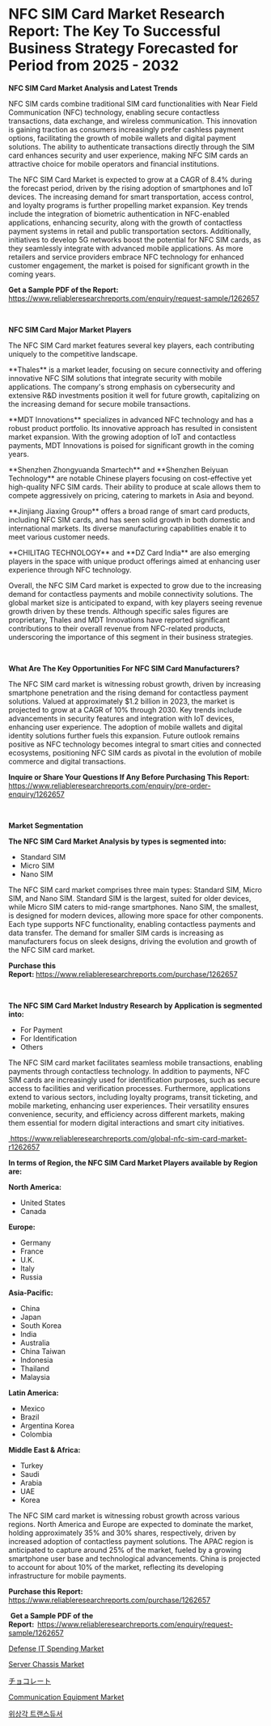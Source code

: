 <p><h1>NFC SIM Card Market Research Report: The Key To Successful Business Strategy Forecasted for Period from 2025 - 2032</h1></p><p><strong>NFC SIM Card Market Analysis and Latest Trends</strong></p>
<p><p>NFC SIM cards combine traditional SIM card functionalities with Near Field Communication (NFC) technology, enabling secure contactless transactions, data exchange, and wireless communication. This innovation is gaining traction as consumers increasingly prefer cashless payment options, facilitating the growth of mobile wallets and digital payment solutions. The ability to authenticate transactions directly through the SIM card enhances security and user experience, making NFC SIM cards an attractive choice for mobile operators and financial institutions.</p><p>The NFC SIM Card Market is expected to grow at a CAGR of 8.4% during the forecast period, driven by the rising adoption of smartphones and IoT devices. The increasing demand for smart transportation, access control, and loyalty programs is further propelling market expansion. Key trends include the integration of biometric authentication in NFC-enabled applications, enhancing security, along with the growth of contactless payment systems in retail and public transportation sectors. Additionally, initiatives to develop 5G networks boost the potential for NFC SIM cards, as they seamlessly integrate with advanced mobile applications. As more retailers and service providers embrace NFC technology for enhanced customer engagement, the market is poised for significant growth in the coming years.</p></p>
<p><strong>Get a Sample PDF of the Report:&nbsp;</strong> <a href="https://www.reliableresearchreports.com/enquiry/request-sample/1262657?utm_campaign=38&utm_medium=2&utm_source=Github&utm_content=ia&utm_term=08042025&utm_id=nfc-sim-card">https://www.reliableresearchreports.com/enquiry/request-sample/1262657</a></p>
<p>&nbsp;</p>
<p><strong>NFC SIM Card Major Market Players</strong></p>
<p><p>The NFC SIM Card market features several key players, each contributing uniquely to the competitive landscape. </p><p>**Thales** is a market leader, focusing on secure connectivity and offering innovative NFC SIM solutions that integrate security with mobile applications. The company's strong emphasis on cybersecurity and extensive R&D investments position it well for future growth, capitalizing on the increasing demand for secure mobile transactions.</p><p>**MDT Innovations** specializes in advanced NFC technology and has a robust product portfolio. Its innovative approach has resulted in consistent market expansion. With the growing adoption of IoT and contactless payments, MDT Innovations is poised for significant growth in the coming years.</p><p>**Shenzhen Zhongyuanda Smartech** and **Shenzhen Beiyuan Technology** are notable Chinese players focusing on cost-effective yet high-quality NFC SIM cards. Their ability to produce at scale allows them to compete aggressively on pricing, catering to markets in Asia and beyond.</p><p>**Jinjiang Jiaxing Group** offers a broad range of smart card products, including NFC SIM cards, and has seen solid growth in both domestic and international markets. Its diverse manufacturing capabilities enable it to meet various customer needs.</p><p>**CHILITAG TECHNOLOGY** and **DZ Card India** are also emerging players in the space with unique product offerings aimed at enhancing user experience through NFC technology.</p><p>Overall, the NFC SIM Card market is expected to grow due to the increasing demand for contactless payments and mobile connectivity solutions. The global market size is anticipated to expand, with key players seeing revenue growth driven by these trends. Although specific sales figures are proprietary, Thales and MDT Innovations have reported significant contributions to their overall revenue from NFC-related products, underscoring the importance of this segment in their business strategies.</p></p>
<p>&nbsp;</p>
<p><strong>What Are The Key Opportunities For NFC SIM Card Manufacturers?</strong></p>
<p><p>The NFC SIM card market is witnessing robust growth, driven by increasing smartphone penetration and the rising demand for contactless payment solutions. Valued at approximately $1.2 billion in 2023, the market is projected to grow at a CAGR of 10% through 2030. Key trends include advancements in security features and integration with IoT devices, enhancing user experience. The adoption of mobile wallets and digital identity solutions further fuels this expansion. Future outlook remains positive as NFC technology becomes integral to smart cities and connected ecosystems, positioning NFC SIM cards as pivotal in the evolution of mobile commerce and digital transactions.</p></p>
<p><strong>Inquire or Share Your Questions If Any Before Purchasing This Report:</strong> <a href="https://www.reliableresearchreports.com/enquiry/pre-order-enquiry/1262657?utm_campaign=38&utm_medium=2&utm_source=Github&utm_content=ia&utm_term=08042025&utm_id=nfc-sim-card">https://www.reliableresearchreports.com/enquiry/pre-order-enquiry/1262657</a></p>
<p>&nbsp;</p>
<p><strong>Market Segmentation</strong></p>
<p><strong>The NFC SIM Card Market Analysis by types is segmented into:</strong></p>
<p><ul><li>Standard SIM</li><li>Micro SIM</li><li>Nano SIM</li></ul></p>
<p><p>The NFC SIM card market comprises three main types: Standard SIM, Micro SIM, and Nano SIM. Standard SIM is the largest, suited for older devices, while Micro SIM caters to mid-range smartphones. Nano SIM, the smallest, is designed for modern devices, allowing more space for other components. Each type supports NFC functionality, enabling contactless payments and data transfer. The demand for smaller SIM cards is increasing as manufacturers focus on sleek designs, driving the evolution and growth of the NFC SIM card market.</p></p>
<p><strong>Purchase this Report:&nbsp;</strong><a href="https://www.reliableresearchreports.com/purchase/1262657?utm_campaign=38&utm_medium=2&utm_source=Github&utm_content=ia&utm_term=08042025&utm_id=nfc-sim-card">https://www.reliableresearchreports.com/purchase/1262657</a></p>
<p>&nbsp;</p>
<p><strong>The NFC SIM Card Market Industry Research by Application is segmented into:</strong></p>
<p><ul><li>For Payment</li><li>For Identification</li><li>Others</li></ul></p>
<p><p>The NFC SIM card market facilitates seamless mobile transactions, enabling payments through contactless technology. In addition to payments, NFC SIM cards are increasingly used for identification purposes, such as secure access to facilities and verification processes. Furthermore, applications extend to various sectors, including loyalty programs, transit ticketing, and mobile marketing, enhancing user experiences. Their versatility ensures convenience, security, and efficiency across different markets, making them essential for modern digital interactions and smart city initiatives.</p></p>
<p><a href="https://www.reliableresearchreports.com/global-nfc-sim-card-market-r1262657?utm_campaign=38&utm_medium=2&utm_source=Github&utm_content=ia&utm_term=08042025&utm_id=nfc-sim-card">&nbsp;https://www.reliableresearchreports.com/global-nfc-sim-card-market-r1262657</a></p>
<p><strong>In terms of Region, the NFC SIM Card Market Players available by Region are:</strong></p>
<p>
    <p> <strong> North America: </strong>
        <ul>
            <li>United States</li>
            <li>Canada</li>
        </ul>
        </p> 
    <p> <strong> Europe: </strong>
        <ul>
            <li>Germany</li>
            <li>France</li>
            <li>U.K.</li>
            <li>Italy</li>
            <li>Russia</li>
        </ul>
        </p> 
    <p> <strong> Asia-Pacific: </strong>
        <ul>
            <li>China</li>
            <li>Japan</li>
            <li>South Korea</li>
            <li>India</li>
            <li>Australia</li>
            <li>China Taiwan</li>
            <li>Indonesia</li>
            <li>Thailand</li>
            <li>Malaysia</li>
        </ul>
        </p> 
    <p> <strong> Latin America: </strong>
        <ul>
            <li>Mexico</li>
            <li>Brazil</li>
            <li>Argentina Korea</li>
            <li>Colombia</li>
        </ul>
        </p> 
    <p> <strong> Middle East & Africa: </strong>
        <ul>
            <li>Turkey</li>
            <li>Saudi</li>
            <li>Arabia</li>
            <li>UAE</li>
            <li>Korea</li>
        </ul>
    </p>
    </p>
<p><p>The NFC SIM card market is witnessing robust growth across various regions. North America and Europe are expected to dominate the market, holding approximately 35% and 30% shares, respectively, driven by increased adoption of contactless payment solutions. The APAC region is anticipated to capture around 25% of the market, fueled by a growing smartphone user base and technological advancements. China is projected to account for about 10% of the market, reflecting its developing infrastructure for mobile payments.</p></p>
<p><strong>Purchase this Report: </strong><a href="https://www.reliableresearchreports.com/purchase/1262657?utm_campaign=38&utm_medium=2&utm_source=Github&utm_content=ia&utm_term=08042025&utm_id=nfc-sim-card">https://www.reliableresearchreports.com/purchase/1262657</a></p>
<p>&nbsp;<strong>Get a Sample PDF of the Report:&nbsp;&nbsp;</strong><a href="https://www.reliableresearchreports.com/enquiry/request-sample/1262657?utm_campaign=38&utm_medium=2&utm_source=Github&utm_content=ia&utm_term=08042025&utm_id=nfc-sim-card">https://www.reliableresearchreports.com/enquiry/request-sample/1262657</a></p>
<p><strong></strong></p>
<p><p><a href="https://github.com/decockogbaro25/Market-Research-Report-List-1/blob/main/defense-it-spending-market.md?utm_campaign=38&utm_medium=2&utm_source=Github&utm_content=ia&utm_term=08042025&utm_id=nfc-sim-card">Defense IT Spending Market</a></p><p><a href="https://github.com/drielvinki/Market-Research-Report-List-1/blob/main/server-chassis-market.md?utm_campaign=38&utm_medium=2&utm_source=Github&utm_content=ia&utm_term=08042025&utm_id=nfc-sim-card">Server Chassis Market</a></p><p><a href="https://github.com/mohamedbakry57/Market-Research-Report-List-7/blob/main/606780152887.md?utm_campaign=38&utm_medium=2&utm_source=Github&utm_content=ia&utm_term=08042025&utm_id=nfc-sim-card">チョコレート</a></p><p><a href="https://github.com/ghaligopezf5/Market-Research-Report-List-1/blob/main/communication-equipment-market.md?utm_campaign=38&utm_medium=2&utm_source=Github&utm_content=ia&utm_term=08042025&utm_id=nfc-sim-card">Communication Equipment Market</a></p><p><a href="https://github.com/laholand/Market-Research-Report-List-7/blob/main/319118253314.md?utm_campaign=38&utm_medium=2&utm_source=Github&utm_content=ia&utm_term=08042025&utm_id=nfc-sim-card">위상각 트랜스듀서</a></p></p>